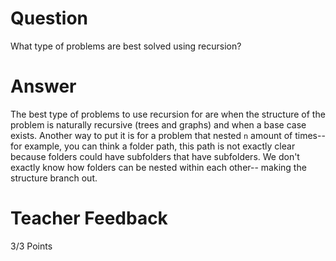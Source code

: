 # Question

What type of problems are best solved using recursion?

# Answer
The best type of problems to use recursion for are when the structure of the problem is naturally recursive (trees and graphs) and when a base case exists. Another way to put it is for a problem that nested `n` amount of times-- for example, you can think a folder path, this path is not exactly clear because folders could have subfolders that have subfolders. We don't exactly know how folders can be nested within each other-- making the structure branch out.

# Teacher Feedback

3/3 Points
